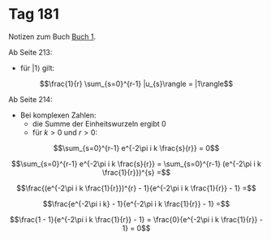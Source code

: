 # Tag 181

Notizen zum Buch [Buch 1](../Buch1.md).

Ab Seite 213:
* für $|1\rangle$ gilt:
```math
\frac{1}{r} \sum_{s=0}^{r-1} |u_{s}\rangle = |1\rangle
```

Ab Seite 214:
* Bei komplexen Zahlen:
  - die Summe der Einheitswurzeln ergibt $0$
  - für $k > 0$ und $r > 0$:
```math
\sum_{s=0}^{r-1} e^{-2\pi i k \frac{s}{r}} = 0
```
```math
\sum_{s=0}^{r-1} e^{-2\pi i k \frac{s}{r}} = \sum_{s=0}^{r-1} (e^{-2\pi i k \frac{1}{r}})^{s} =
```
```math
\frac{(e^{-2\pi i k \frac{1}{r}})^{r} - 1}{e^{-2\pi i k \frac{1}{r}} - 1} =
```
```math
\frac{e^{-2\pi i k} - 1}{e^{-2\pi i k \frac{1}{r}} - 1} =
```
```math
\frac{1 - 1}{e^{-2\pi i k \frac{1}{r}} - 1} = \frac{0}{e^{-2\pi i k \frac{1}{r}} - 1} = 0
```
